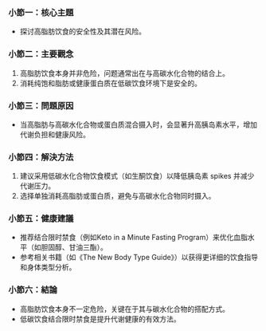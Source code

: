 ### 小節一：核心主題  
- 探讨高脂肪饮食的安全性及其潜在风险。  

### 小節二：主要觀念  
1. 高脂肪饮食本身并非危险，问题通常出在与高碳水化合物的结合上。  
2. 消耗纯饱和脂肪或健康蛋白质在低碳饮食环境下是安全的。  

### 小節三：問題原因  
- 当高脂肪与高碳水化合物或蛋白质混合摄入时，会显著升高胰岛素水平，增加代谢负担和健康风险。  

### 小節四：解決方法  
1. 建议采用低碳水化合物饮食模式（如生酮饮食）以降低胰岛素 spikes 并减少代谢压力。  
2. 选择单独消耗高脂肪或蛋白质，避免与高碳水化合物同时摄入。  

### 小節五：健康建議  
- 推荐结合限时禁食（例如Keto in a Minute Fasting Program）来优化血脂水平（如胆固醇、甘油三酯）。  
- 参考相关书籍（如《The New Body Type Guide》）以获得更详细的饮食指导和身体类型分析。  

### 小節六：結論  
- 高脂肪饮食本身不一定危险，关键在于其与碳水化合物的搭配方式。  
- 低碳饮食结合限时禁食是提升代谢健康的有效方法。